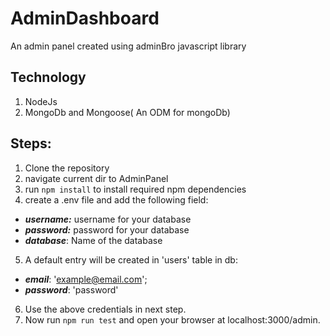 # AdminDashboard
An admin panel created using adminBro javascript library 

## Technology
1. NodeJs
2. MongoDb and Mongoose( An ODM for mongoDb)

## Steps:
1. Clone the repository
2. navigate current dir to AdminPanel
3. run ```npm install``` to install required npm dependencies
4. create a .env file and add the following field:
*  ***username:*** username for your database
*  ***password:*** password for your database
*  ***database***: Name of the database
5. A default entry will be created in 'users' table in db:
*  ***email***: 'example@email.com';
*  ***password***: 'password'
6. Use the above credentials in next step.
7. Now run 
   ```npm run test``` and open your browser at localhost:3000/admin.


